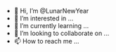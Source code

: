 - 👋 Hi, I’m @LunarNewYear
- 👀 I’m interested in ...
- 🌱 I’m currently learning ...
- 💞️ I’m looking to collaborate on ...
- 📫 How to reach me ...

<!---
LunarNewYear/LunarNewYear is a ✨ special ✨ repository because its `README.md` (this file) appears on your GitHub profile.
You can click the Preview link to take a look at your changes.
--->
